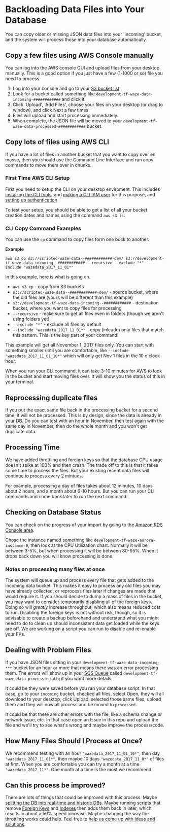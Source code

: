 # Backloading Data Files into Your Database

You can copy older or missing JSON data files into your 'incoming' bucket, and the system will process those into your database automatically.

## Copy a few files using AWS Console manually

You can log into the AWS console GUI and upload files from your desktop manually.  This is a good option if you just have a few (1-1000 or so) file you need to process.

1. Log into your console and go to your [S3 bucket list](https://s3.console.aws.amazon.com/s3/home).
1. Look for a bucket called something like `development-tf-waze-data-incoming-############` and click it.  
1. Click 'Upload', 'Add Files', choose your files on your desktop (or drag to window), and click Next a few times.
1. Files will upload and start processing immediately.
1. When complete, the JSON file will be moved to your `development-tf-waze-data-processed-############` bucket.

## Copy lots of files using AWS CLI

If you have a lot of files in another bucket that you want to copy over en masse, then you should use the Command Line Interface and run copy commands to move them over in chunks.

### First Time AWS CLI Setup

First you need to setup the CLI on your desktop enviroment.  This includes [installing the CLI tools](https://docs.aws.amazon.com/cli/latest/userguide/installing.html), and [making a CLI IAM user](https://docs.aws.amazon.com/rekognition/latest/dg/setting-up.html#setting-up-iam) for this purpose, and [setting up authentication](https://docs.aws.amazon.com/rekognition/latest/dg/setup-awscli.html)

To test your setup, you should be able to get a list of all your bucket creation dates and names using the command `aws s3 ls`.

### CLI Copy Command Examples

You can use the `cp` command to copy files form one buck to another.  

**Example**

`​aws s3 cp s3://scripted-waze-data--############-dev/ s3://development-tf-waze-data-incoming--############ --recursive --exclude "*" --include "wazedata_2017_11_01*"`

In this example, here is what is going on.

- `aws s3 cp` - copy from S3 buckets
- `s3://scripted-waze-data--############-dev/` - source bucket, where the old files are (yours will be different than this example)
- `s3://development-tf-waze-data-incoming--############` - destination bucket, where you want to copy files for processing
- `--recursive` - make sure to get all files even in folders (though we aren't using folders yet)
- `--exclude "*"` - exclude all files by default
- `--include "wazedata_2017_11_01*"` - copy (inlcude) only files that match this pattern. This is the key part of your command!

This example will get all November 1, 2017 files only.  You can start with something smaller until you are comfortable, like `​--include "wazedata_2017_11_01_10*"` which will only get Nov 1 files in the 10 o'clock hour.

When you run your CLI command, it can take 3-10 minutes for AWS to look in the bucket and start moving files over.  It will show you the status of this in your terminal.

## Reprocessing duplicate files

If you put the exact same file back in the processing bucket for a second time, it will not be processed.  This is by design, since the data is already in your DB.  Do you can test with an hour in November, then test again with the same day in November, then do the whole month and you won't get duplicate data.

## Processing Time

We have added throttling and foreign keys so that the database CPU usage doesn't spike at 100% and then crash. The trade off to this is that it takes some time to process the files.  But your existing recent data files will continue to process every 2 mintues.

For example, processing a day of files takes about 12 minutes, 10 days about 2 hours, and a month about 6-10 hours.  But you can run your CLI commands and come back later to run the next command.

## Checking on Database Status

You can check on the progress of your import by going to the [Amazon RDS Console area](https://console.aws.amazon.com/rds/home?#dbinstances:).

Chose the instance named something like `development-tf-waze-aurora-instance-0`, then look at the CPU Utilization chart.  Normally it will be between 3-5%, but when processing it will be between 80-95%.  When it drops back down you will know processing is done.

### Notes on processing many files at once

The system will queue up and process every file that gets added to the incoming data bucket.  This makes it easy to process any old files you may have already collected, or reprocess files later if changes are made that would require it.  If you should decide to dump a mass of files in the bucket, you may want to consider temporarily disabling all of the foreign keys.  Doing so will _greatly_ increase throughput, which also means reduced cost to run.  Disabling the foreign keys is not without risk, though, so it is advisable to create a backup beforehand and understand what you might need to do to clean up should inconsistent data get loaded while the keys are off.  We are working on a script you can run to disable and re-enable your FKs. 

## Dealing with Problem Files

If you have JSON files sitting in your `development-tf-waze-data-incoming-***` bucket for an hour or more that means there was an error processing them.  The errors will show up in your [SQS Queue](https://console.aws.amazon.com/sqs/home) called `development-tf-waze-data-processing-dlq` if you want more details.  

It could be they were saved before you ran your database script.  In that case, go to your `incoming` bucket, checked all files, select Open, they will all download to your desktop, click Upload, selected those same files, upload them and they will now all process and be moved to `processed`.

It could be that there are other errors with the file, like a schema change or network issue, etc.  In that case open an Issue in this repo and upload the file and we'll try to see what's wrong and maybe improve the process/code.

## How Many Files Should I Process at Once?

We recommend testing with an hour `"wazedata_2017_11_01_10*"`, then day `"wazedata_2017_11_01*"`, then maybe 10 days `"wazedata_2017_11_0*"` of files at first.  When you are comfortable you can try a month at a time `"wazedata_2017_11*"`.  One month at a time is the most we recommend.  

## Can this process be improved?

There are lots of things that could be improved with this process.  Maybe [splitting the DB into real-time and historic DBs](https://github.com/LouisvilleMetro/WazeCCPProcessor/issues/32).  Maybe running scripts that remove [Foreign Keys](/code/sql/foreign-keys.sql) and [Indexes]((/code/sql/indexes.sql)) then adds them back in later, which results in about a 50% speed increase.  Maybe changing the way the throttling works could help.  Feel free to [help us come up with ideas and solutions](https://github.com/LouisvilleMetro/WazeCCPProcessor/issues).
